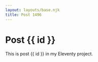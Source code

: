 ```yaml
---
layout: layouts/base.njk
title: Post 1496
---
```


# Post {{ id }}

This is post {{ id }} in my Eleventy project.
